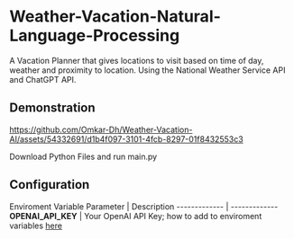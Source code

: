 # Weather-Vacation-Natural-Language-Processing

A Vacation Planner that gives locations to visit based on time of day, weather and proximity to location. 
Using the National Weather Service API and ChatGPT API.

## Demonstration
https://github.com/Omkar-Dh/Weather-Vacation-AI/assets/54332691/d1b4f097-3101-4fcb-8297-01f8432553c3

Download Python Files and run main.py

## Configuration
Enviroment Variable
Parameter  | Description
------------- | -------------
**OPENAI_API_KEY**  | Your OpenAI API Key; how to add to enviroment variables [here](https://help.openai.com/en/articles/5112595-best-practices-for-api-key-safety)
